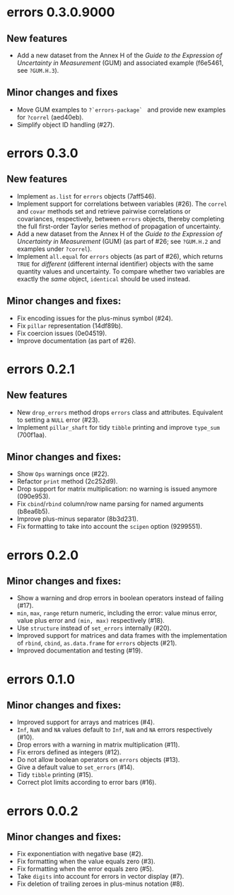 # errors 0.3.0.9000

## New features

* Add a new dataset from the Annex H of the *Guide to the Expression of Uncertainty in Measurement* (GUM) and associated example (f6e5461, see `?GUM.H.3`).

## Minor changes and fixes

* Move GUM examples to ``?`errors-package` `` and provide new examples for `?correl` (aed40eb).
* Simplify object ID handling (#27).

# errors 0.3.0

## New features

* Implement `as.list` for `errors` objects (7aff546).
* Implement support for correlations between variables (#26). The `correl` and `covar` methods set and retrieve pairwise correlations or covariances, respectively, between `errors` objects, thereby completing the full first-order Taylor series method of propagation of uncertainty.
* Add a new dataset from the Annex H of the *Guide to the Expression of Uncertainty in Measurement* (GUM) (as part of #26; see `?GUM.H.2` and examples under `?correl`).
* Implement `all.equal` for `errors` objects (as part of #26), which returns `TRUE` for *different* (different internal identifier) objects with the same quantity values and uncertainty. To compare whether two variables are exactly the *same* object, `identical` should be used instead.

## Minor changes and fixes:

* Fix encoding issues for the plus-minus symbol (#24).
* Fix `pillar` representation (14df89b).
* Fix coercion issues (0e04519).
* Improve documentation (as part of #26).

# errors 0.2.1

## New features

* New `drop_errors` method drops `errors` class and attributes. Equivalent to setting a `NULL` error (#23).
* Implement `pillar_shaft` for tidy `tibble` printing and improve `type_sum` (700f1aa).

## Minor changes and fixes:

* Show `Ops` warnings once (#22).
* Refactor `print` method (2c252d9).
* Drop support for matrix multiplication: no warning is issued anymore (090e953).
* Fix `cbind`/`rbind` column/row name parsing for named arguments (b8ea6b5).
* Improve plus-minus separator (8b3d231).
* Fix formatting to take into account the `scipen` option (9299551).

# errors 0.2.0

## Minor changes and fixes:

* Show a warning and drop errors in boolean operators instead of failing (#17).
* `min`, `max`, `range` return numeric, including the error: value minus error, value plus error and `(min, max)` respectively (#18).
* Use `structure` instead of `set_errors` internally (#20).
* Improved support for matrices and data frames with the implementation of `rbind`, `cbind`, `as.data.frame` for `errors` objects (#21).
* Improved documentation and testing (#19).

# errors 0.1.0

## Minor changes and fixes:

* Improved support for arrays and matrices (#4).
* `Inf`, `NaN` and `NA` values default to `Inf`, `NaN` and `NA` errors respectively (#10).
* Drop errors with a warning in matrix multiplication (#11).
* Fix errors defined as integers (#12).
* Do not allow boolean operators on `errors` objects (#13).
* Give a default value to `set_errors` (#14).
* Tidy `tibble` printing (#15).
* Correct plot limits according to error bars (#16).

# errors 0.0.2

## Minor changes and fixes:

* Fix exponentiation with negative base (#2).
* Fix formatting when the value equals zero (#3).
* Fix formatting when the error equals zero (#5).
* Take `digits` into account for errors in vector display (#7).
* Fix deletion of trailing zeroes in plus-minus notation (#8).
